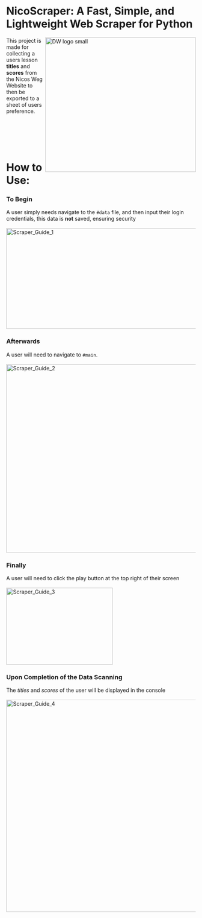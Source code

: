 # NicoScraper:   A Fast, Simple, and Lightweight Web Scraper for Python
<img align="right" width="400" height="357" alt="DW logo small" src="https://github.com/user-attachments/assets/7d2f8094-643a-48f0-bf9f-922f48cc1c56" />

This project is made for collecting a users lesson **titles** and **scores** from the Nicos Weg Website to then be exported to a sheet of users preference.
<br>
<br>
<br>
<br>
<br>
<br>
# How to Use:
### To Begin ###
A user simply needs navigate to the `#data` file, and then input their login credentials, this data is **not** saved, ensuring security
<br>
<br>
<img width="719" height="267" alt="Scraper_Guide_1" src="https://github.com/user-attachments/assets/ae42fed3-35ca-4a3c-98d9-d3dd76c0f397" />
<br>
### Afterwards ### 
A user will need to navigate to `#main`.
<br>
<br>
<img width="1000" height="500" alt="Scraper_Guide_2" src="https://github.com/user-attachments/assets/08bcc795-7376-46a9-aebf-d60ce48cddaf" />
<br>
### Finally ###
A user will need to click the play button at the top right of their screen
<br>
<br>
<img width="283" height="204" alt="Scraper_Guide_3" src="https://github.com/user-attachments/assets/8aedd2e1-72ed-4228-a87c-5b0bc287f86d" />
<br>
### Upon Completion of the Data Scanning ### 
The *titles* and *scores* of the user will be displayed in the console
<br>
<br>
<img width="1582" height="563" alt="Scraper_Guide_4" src="https://github.com/user-attachments/assets/8ae762ba-c15c-4f7d-8ece-5e77ce7d22b7" />



